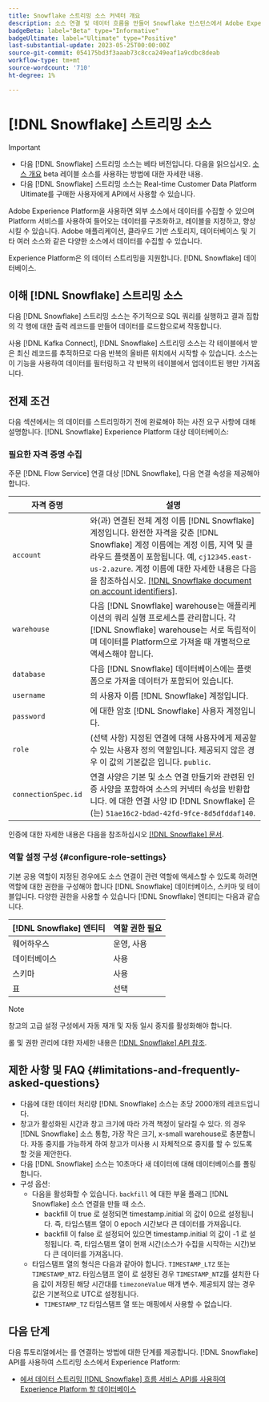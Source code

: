 ```yaml
---
title: Snowflake 스트리밍 소스 커넥터 개요
description: 소스 연결 및 데이터 흐름을 만들어 Snowflake 인스턴스에서 Adobe Experience Platform으로 스트리밍 데이터를 수집하는 방법을 알아봅니다
badgeBeta: label="Beta" type="Informative"
badgeUltimate: label="Ultimate" type="Positive"
last-substantial-update: 2023-05-25T00:00:00Z
source-git-commit: 054175bd3f3aaab73c8cca249eaf1a9cdbc8deab
workflow-type: tm+mt
source-wordcount: '710'
ht-degree: 1%

---
```


# [!DNL Snowflake] 스트리밍 소스

>[!IMPORTANT]
>
>* 다음 [!DNL Snowflake] 스트리밍 소스는 베타 버전입니다. 다음을 읽으십시오. [소스 개요](../../home.md#terms-and-conditions) beta 레이블 소스를 사용하는 방법에 대한 자세한 내용.
>* 다음 [!DNL Snowflake] 스트리밍 소스는 Real-time Customer Data Platform Ultimate를 구매한 사용자에게 API에서 사용할 수 있습니다.

Adobe Experience Platform을 사용하면 외부 소스에서 데이터를 수집할 수 있으며 Platform 서비스를 사용하여 들어오는 데이터를 구조화하고, 레이블을 지정하고, 향상시킬 수 있습니다. Adobe 애플리케이션, 클라우드 기반 스토리지, 데이터베이스 및 기타 여러 소스와 같은 다양한 소스에서 데이터를 수집할 수 있습니다.

Experience Platform은 의 데이터 스트리밍을 지원합니다. [!DNL Snowflake] 데이터베이스.

## 이해 [!DNL Snowflake] 스트리밍 소스

다음 [!DNL Snowflake] 스트리밍 소스는 주기적으로 SQL 쿼리를 실행하고 결과 집합의 각 행에 대한 출력 레코드를 만들어 데이터를 로드함으로써 작동합니다.

사용 [!DNL Kafka Connect], [!DNL Snowflake] 스트리밍 소스는 각 테이블에서 받은 최신 레코드를 추적하므로 다음 반복의 올바른 위치에서 시작할 수 있습니다. 소스는 이 기능을 사용하여 데이터를 필터링하고 각 반복의 테이블에서 업데이트된 행만 가져옵니다.

## 전제 조건

다음 섹션에서는 의 데이터를 스트리밍하기 전에 완료해야 하는 사전 요구 사항에 대해 설명합니다. [!DNL Snowflake] Experience Platform 대상 데이터베이스:

### 필요한 자격 증명 수집

주문 [!DNL Flow Service] 연결 대상 [!DNL Snowflake], 다음 연결 속성을 제공해야 합니다.

| 자격 증명 | 설명 |
| --- | --- |
| `account` | 와(과) 연결된 전체 계정 이름 [!DNL Snowflake] 계정입니다. 완전한 자격을 갖춘 [!DNL Snowflake] 계정 이름에는 계정 이름, 지역 및 클라우드 플랫폼이 포함됩니다. 예, `cj12345.east-us-2.azure`. 계정 이름에 대한 자세한 내용은 다음을 참조하십시오. [[!DNL Snowflake document on account identifiers]](<https://docs.snowflake.com/en/user-guide/admin-account-identifier.html>). |
| `warehouse` | 다음 [!DNL Snowflake] warehouse는 애플리케이션의 쿼리 실행 프로세스를 관리합니다. 각 [!DNL Snowflake] warehouse는 서로 독립적이며 데이터를 Platform으로 가져올 때 개별적으로 액세스해야 합니다. |
| `database` | 다음 [!DNL Snowflake] 데이터베이스에는 플랫폼으로 가져올 데이터가 포함되어 있습니다. |
| `username` | 의 사용자 이름 [!DNL Snowflake] 계정입니다. |
| `password` | 에 대한 암호 [!DNL Snowflake] 사용자 계정입니다. |
| `role` | (선택 사항) 지정된 연결에 대해 사용자에게 제공할 수 있는 사용자 정의 역할입니다. 제공되지 않은 경우 이 값의 기본값은 입니다. `public`. |
| `connectionSpec.id` | 연결 사양은 기본 및 소스 연결 만들기와 관련된 인증 사양을 포함하여 소스의 커넥터 속성을 반환합니다. 에 대한 연결 사양 ID [!DNL Snowflake] 은(는) `51ae16c2-bdad-42fd-9fce-8d5dfddaf140`. |

인증에 대한 자세한 내용은 다음을 참조하십시오 [[!DNL Snowflake] 문서](<https://docs.snowflake.com/en/user-guide/key-pair-auth.html>).

### 역할 설정 구성 {#configure-role-settings}

기본 공용 역할이 지정된 경우에도 소스 연결이 관련 역할에 액세스할 수 있도록 하려면 역할에 대한 권한을 구성해야 합니다 [!DNL Snowflake] 데이터베이스, 스키마 및 테이블입니다. 다양한 권한을 사용할 수 있습니다 [!DNL Snowflake] 엔티티는 다음과 같습니다.

| [!DNL Snowflake] 엔티티 | 역할 권한 필요 |
| --- | --- |
| 웨어하우스 | 운영, 사용 |
| 데이터베이스 | 사용 |
| 스키마 | 사용 |
| 표 | 선택 |

>[!NOTE]
>
>창고의 고급 설정 구성에서 자동 재개 및 자동 일시 중지를 활성화해야 합니다.

롤 및 권한 관리에 대한 자세한 내용은 [[!DNL Snowflake] API 참조](<https://docs.snowflake.com/en/sql-reference/sql/grant-privilege>).

## 제한 사항 및 FAQ {#limitations-and-frequently-asked-questions}

* 다음에 대한 데이터 처리량 [!DNL Snowflake] 소스는 초당 2000개의 레코드입니다.
* 창고가 활성화된 시간과 창고 크기에 따라 가격 책정이 달라질 수 있다. 의 경우 [!DNL Snowflake] 소스 통합, 가장 작은 크기, x-small warehouse로 충분합니다. 자동 중지를 가능하게 하여 창고가 미사용 시 자체적으로 중지를 할 수 있도록 할 것을 제안한다.
* 다음 [!DNL Snowflake] 소스는 10초마다 새 데이터에 대해 데이터베이스를 폴링합니다.
* 구성 옵션:
   * 다음을 활성화할 수 있습니다. `backfill` 에 대한 부울 플래그 [!DNL Snowflake] 소스 연결을 만들 때 소스.
      * backfill 이 true 로 설정되면 timestamp.initial 의 값이 0으로 설정됩니다. 즉, 타임스탬프 열이 0 epoch 시간보다 큰 데이터를 가져옵니다.
      * backfill 이 false 로 설정되어 있으면 timestamp.initial 의 값이 -1 로 설정됩니다. 즉, 타임스탬프 열이 현재 시간(소스가 수집을 시작하는 시간)보다 큰 데이터를 가져옵니다.
   * 타임스탬프 열의 형식은 다음과 같아야 합니다. `TIMESTAMP_LTZ` 또는 `TIMESTAMP_NTZ`. 타임스탬프 열이 로 설정된 경우 `TIMESTAMP_NTZ`를 설치한 다음 값이 저장된 해당 시간대를 `timezoneValue` 매개 변수. 제공되지 않는 경우 값은 기본적으로 UTC로 설정됩니다.
      * `TIMESTAMP_TZ` 타임스탬프 열 또는 매핑에서 사용할 수 없습니다.

## 다음 단계

다음 튜토리얼에서는 를 연결하는 방법에 대한 단계를 제공합니다. [!DNL Snowflake] API를 사용하여 스트리밍 소스에서 Experience Platform:

* [에서 데이터 스트리밍 [!DNL Snowflake] 흐름 서비스 API를 사용하여 Experience Platform 할 데이터베이스](../../tutorials/api/create/databases/snowflake-streaming.md)

